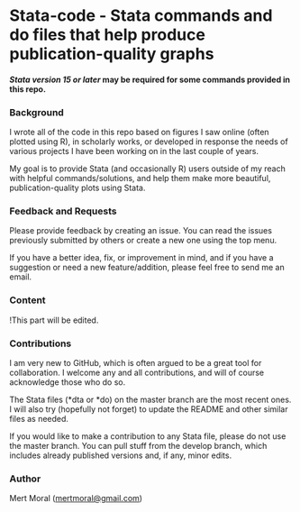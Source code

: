 # Stata-code - Stata commands and do files that help produce publication-quality graphs

#### *Stata version 15 or later* may be required for some commands provided in this repo.

### **Background**

I wrote all of the code in this repo based on figures I saw online (often plotted using R), in scholarly works, or developed in response the needs of various projects I have been working on in the last couple of years. 

My goal is to provide Stata (and occasionally R) users outside of my reach with helpful commands/solutions, and help them make more beautiful, publication-quality plots using Stata. 

### **Feedback and Requests**

Please provide feedback by creating an issue. You can read the issues previously submitted by others or create a new one using the top menu. 

If you have a better idea, fix, or improvement in mind, and if you have a suggestion or need a new feature/addition, please feel free to send me an email.

### **Content**
!This part will be edited.

### **Contributions**

I am very new to GitHub, which is often argued to be a great tool for collaboration. I welcome any and all contributions, and will of course acknowledge those who do so.

The Stata files (*dta or *do) on the master branch are the most recent ones. I will also try (hopefully not forget) to update the README and other similar files as needed.

If you would like to make a contribution to any Stata file, please do not use the master branch. You can pull stuff from the develop branch, which includes already published versions and, if any, minor edits. 

### **Author**

Mert Moral (mertmoral@gmail.com)
